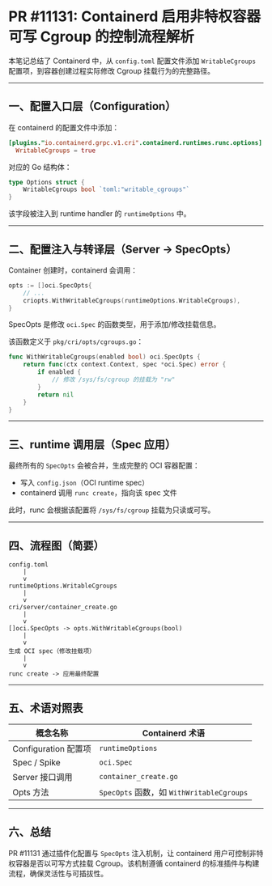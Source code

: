 
# PR #11131: Containerd 启用非特权容器可写 Cgroup 的控制流程解析

本笔记总结了 Containerd 中，从 `config.toml` 配置文件添加 `WritableCgroups` 配置项，到容器创建过程实际修改 Cgroup 挂载行为的完整路径。

---

## 一、配置入口层（Configuration）

在 containerd 的配置文件中添加：

```toml
[plugins."io.containerd.grpc.v1.cri".containerd.runtimes.runc.options]
  WritableCgroups = true
```

对应的 Go 结构体：

```go
type Options struct {
    WritableCgroups bool `toml:"writable_cgroups"`
}
```

该字段被注入到 runtime handler 的 `runtimeOptions` 中。

---

## 二、配置注入与转译层（Server -> SpecOpts）

Container 创建时，containerd 会调用：

```go
opts := []oci.SpecOpts{
    // ...
    criopts.WithWritableCgroups(runtimeOptions.WritableCgroups),
}
```

SpecOpts 是修改 `oci.Spec` 的函数类型，用于添加/修改挂载信息。

该函数定义于 `pkg/cri/opts/cgroups.go`：

```go
func WithWritableCgroups(enabled bool) oci.SpecOpts {
    return func(ctx context.Context, spec *oci.Spec) error {
        if enabled {
            // 修改 /sys/fs/cgroup 的挂载为 "rw"
        }
        return nil
    }
}
```

---

## 三、runtime 调用层（Spec 应用）

最终所有的 `SpecOpts` 会被合并，生成完整的 OCI 容器配置：

- 写入 `config.json`（OCI runtime spec）
- containerd 调用 `runc create`，指向该 spec 文件

此时，runc 会根据该配置将 `/sys/fs/cgroup` 挂载为只读或可写。

---

## 四、流程图（简要）

```text
config.toml
    |
    v
runtimeOptions.WritableCgroups
    |
    v
cri/server/container_create.go
    |
    v
[]oci.SpecOpts -> opts.WithWritableCgroups(bool)
    |
    v
生成 OCI spec（修改挂载项）
    |
    v
runc create -> 应用最终配置
```

---

## 五、术语对照表

| 概念名称 | Containerd 术语 |
|----------|----------------|
| Configuration 配置项 | `runtimeOptions` |
| Spec / Spike | `oci.Spec` |
| Server 接口调用 | `container_create.go` |
| Opts 方法 | `SpecOpts` 函数，如 `WithWritableCgroups` |

---

## 六、总结

PR #11131 通过插件化配置与 `SpecOpts` 注入机制，让 containerd 用户可控制非特权容器是否以可写方式挂载 Cgroup。该机制遵循 containerd 的标准插件与构建流程，确保灵活性与可插拔性。
